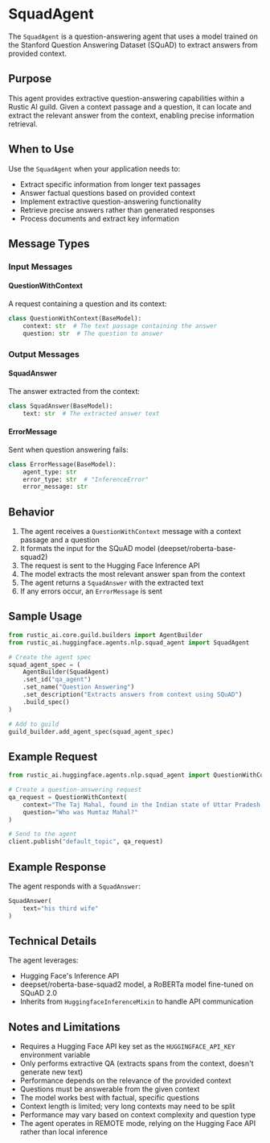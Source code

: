 # SquadAgent

The `SquadAgent` is a question-answering agent that uses a model trained on the Stanford Question Answering Dataset (SQuAD) to extract answers from provided context.

## Purpose

This agent provides extractive question-answering capabilities within a Rustic AI guild. Given a context passage and a question, it can locate and extract the relevant answer from the context, enabling precise information retrieval.

## When to Use

Use the `SquadAgent` when your application needs to:

- Extract specific information from longer text passages
- Answer factual questions based on provided context
- Implement extractive question-answering functionality
- Retrieve precise answers rather than generated responses
- Process documents and extract key information

## Message Types

### Input Messages

#### QuestionWithContext

A request containing a question and its context:

```python
class QuestionWithContext(BaseModel):
    context: str  # The text passage containing the answer
    question: str  # The question to answer
```

### Output Messages

#### SquadAnswer

The answer extracted from the context:

```python
class SquadAnswer(BaseModel):
    text: str  # The extracted answer text
```

#### ErrorMessage

Sent when question answering fails:

```python
class ErrorMessage(BaseModel):
    agent_type: str
    error_type: str  # "InferenceError"
    error_message: str
```

## Behavior

1. The agent receives a `QuestionWithContext` message with a context passage and a question
2. It formats the input for the SQuAD model (deepset/roberta-base-squad2)
3. The request is sent to the Hugging Face Inference API
4. The model extracts the most relevant answer span from the context
5. The agent returns a `SquadAnswer` with the extracted text
6. If any errors occur, an `ErrorMessage` is sent

## Sample Usage

```python
from rustic_ai.core.guild.builders import AgentBuilder
from rustic_ai.huggingface.agents.nlp.squad_agent import SquadAgent

# Create the agent spec
squad_agent_spec = (
    AgentBuilder(SquadAgent)
    .set_id("qa_agent")
    .set_name("Question Answering")
    .set_description("Extracts answers from context using SQuAD")
    .build_spec()
)

# Add to guild
guild_builder.add_agent_spec(squad_agent_spec)
```

## Example Request

```python
from rustic_ai.huggingface.agents.nlp.squad_agent import QuestionWithContext

# Create a question-answering request
qa_request = QuestionWithContext(
    context="The Taj Mahal, found in the Indian state of Uttar Pradesh, is one of the Seven Wonders of the Modern World. It was built in the 17th century by Mughal emperor Shah Jahan as a mausoleum for his third wife, Mumtaz Mahal. The Taj Mahal is a fine example of Mughal architecture, which is a blend of Islamic, Persian, Turkish and Indian architectural styles.",
    question="Who was Mumtaz Mahal?"
)

# Send to the agent
client.publish("default_topic", qa_request)
```

## Example Response

The agent responds with a `SquadAnswer`:

```python
SquadAnswer(
    text="his third wife"
)
```

## Technical Details

The agent leverages:
- Hugging Face's Inference API
- deepset/roberta-base-squad2 model, a RoBERTa model fine-tuned on SQuAD 2.0
- Inherits from `HuggingfaceInferenceMixin` to handle API communication

## Notes and Limitations

- Requires a Hugging Face API key set as the `HUGGINGFACE_API_KEY` environment variable
- Only performs extractive QA (extracts spans from the context, doesn't generate new text)
- Performance depends on the relevance of the provided context
- Questions must be answerable from the given context
- The model works best with factual, specific questions
- Context length is limited; very long contexts may need to be split
- Performance may vary based on context complexity and question type
- The agent operates in REMOTE mode, relying on the Hugging Face API rather than local inference 